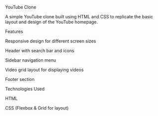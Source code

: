 
YouTube Clone

A simple YouTube clone built using HTML and CSS to replicate the basic layout and design of the YouTube homepage.

Features

Responsive design for different screen sizes

Header with search bar and icons

Sidebar navigation menu

Video grid layout for displaying videos

Footer section

Technologies Used

HTML

CSS (Flexbox & Grid for layout)
